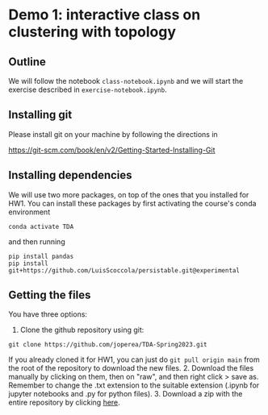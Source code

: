 # Demo 1: interactive class on clustering with topology

## Outline

We will follow the notebook `class-notebook.ipynb` and we will start the exercise described in `exercise-notebook.ipynb`.

## Installing git

Please install git on your machine by following the directions in 

https://git-scm.com/book/en/v2/Getting-Started-Installing-Git

## Installing dependencies

We will use two more packages, on top of the ones that you installed for HW1.
You can install these packages by first activating the course's conda environment
```
conda activate TDA
```

and then running

```
pip install pandas
pip install git+https://github.com/LuisScoccola/persistable.git@experimental
```

## Getting the files

You have three options:

1. Clone the github repository using git:
```
git clone https://github.com/joperea/TDA-Spring2023.git
```
If you already cloned it for HW1, you can just do `git pull origin main` from the root of the repository to download the new files.
2. Download the files manually by clicking on them, then on "raw", and then right click > save as. Remember to change the .txt extension to the suitable extension (.ipynb for jupyter notebooks and .py for python files).
3. Download a zip with the entire repository by clicking [here](https://github.com/joperea/TDA-Spring2023/archive/refs/heads/main.zip).
